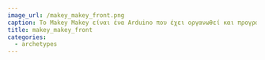 ```yaml
---
image_url: /makey_makey_front.png
caption: Το Makey Makey είναι ένα Arduino που έχει οργανωθεί και προγραμματιστεί έτσι ώστε να διευκολύνει τον πειραματισμό με νέες συσκευές εισόδου.
title: makey_makey_front
categories:
  - archetypes
---
```

